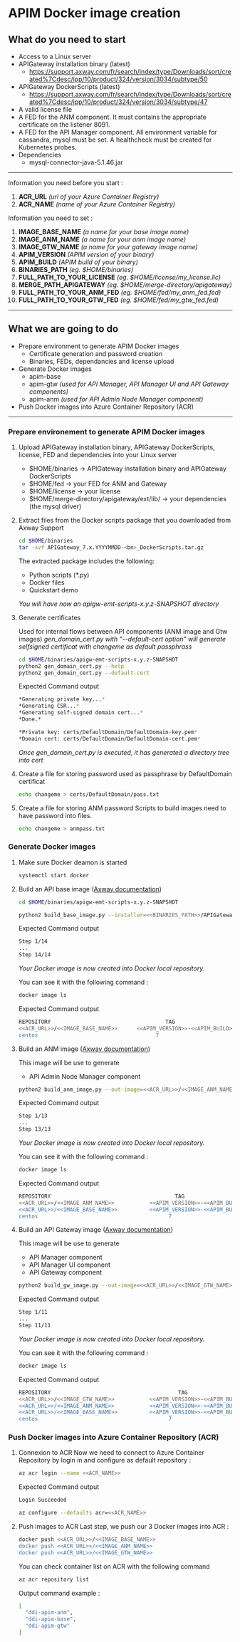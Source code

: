 # APIM Docker image creation

## What do you need to start
- Access to a Linux server
- APIGateway installation binary (latest)
    - https://support.axway.com/fr/search/index/type/Downloads/sort/created%7Cdesc/ipp/10/product/324/version/3034/subtype/50
- APIGateway DockerScripts (latest)
    - https://support.axway.com/fr/search/index/type/Downloads/sort/created%7Cdesc/ipp/10/product/324/version/3034/subtype/47
- A valid license file
- A FED for the ANM component. It must contains the appropriate certificate on the listener 8091.
- A FED for the API Manager component. All environment variable for cassandra, mysql must be set. A healthcheck must be created for Kubernetes probes.
- Dependencies
    - mysql-connector-java-5.1.46.jar

*********************

Information you need before you start : 
1. **ACR_URL**                        *(url of your Azure Container Registry)*
2. **ACR_NAME**                       *(name of your Azure Container Registry)*

Information you need to set :
1. **IMAGE_BASE_NAME**                *(a name for your base image name)*
2. **IMAGE_ANM_NAME**                 *(a name for your anm image name)*
3. **IMAGE_GTW_NAME**                 *(a name for your gateway image name)*
4. **APIM_VERSION**                   *(APIM version of your binary)*
5. **APIM_BUILD**                     *(APIM build of your binary)*
6. **BINARIES_PATH**                  *(eg. $HOME/binaries)*
7. **FULL_PATH_TO_YOUR_LICENSE**      *(eg. $HOME/license/my_license.lic)*
8. **MERGE_PATH_APIGATEWAY**          *(eg. $HOME/merge-directory/apigateway)*
9. **FULL_PATH_TO_YOUR_ANM_FED**      *(eg. $HOME/fed/my_anm_fed.fed)*
10. **FULL_PATH_TO_YOUR_GTW_FED**     *(eg. $HOME/fed/my_gtw_fed.fed)*

*********************

## What we are going to do
- Prepare environment to generate APIM Docker images
    - Certificate generation and password creation
    - Binaries, FEDs, dependancies and license upload
- Generate Docker images
    - apim-base
    - apim-gtw *(used for API Manager, API Manager UI and API Gateway components)*
    - apim-anm *(used for API Admin Node Manager component)*
- Push Docker images into Azure Container Repository (ACR)


*********************

### Prepare environement to generate APIM Docker images
1. Upload APIGateway installation binary, APIGateway DockerScripts, license, FED and dependencies into your Linux server
    - $HOME/binaries -> APIGateway installation binary and APIGateway DockerScripts
    - $HOME/fed -> your FED for ANM and Gateway
    - $HOME/license -> your license
    - $HOME/merge-directory/apigateway/ext/lib/ -> your dependencies (the mysql driver)

2. Extract files from the Docker scripts package that you downloaded from Axway Support
    ``` Bash
    cd $HOME/binaries
    tar -xvf APIGateway_7.x.YYYYMMDD-<bn>_DockerScripts.tar.gz
    ```
    The extracted package includes the following:
    - Python scripts (*.py)
    - Docker files
    - Quickstart demo
    
    *You will have now an apigw-emt-scripts-x.y.z-SNAPSHOT directory*

3. Generate certificates

    Used for internal flows between API components (ANM image and Gtw images)
    *gen_domain_cert.py with "--default-cert option" will generate selfsigned certificat with changeme as default passphrass*
   
    ``` Bash
    cd $HOME/binaries/apigw-emt-scripts-x.y.z-SNAPSHOT
    python2 gen_domain_cert.py --help
    python2 gen_domain_cert.py --default-cert
    
    ```
    Expected Command output 
    ``` Bash
    *Generating private key...*
    *Generating CSR...*
    *Generating self-signed domain cert...*
    *Done.*
    
    *Private key: certs/DefaultDomain/DefaultDomain-key.pem*
    *Domain cert: certs/DefaultDomain/DefaultDomain-cert.pem*
    ```
    *Once gen_domain_cert.py is executed, it has generated a directory tree into cert*


4. Create a file for storing password used as passphrase by DefaultDomain certificat

    ``` Bash
    echo changeme > certs/DefaultDomain/pass.txt
    ```

5. Create a file for storing ANM password
    Scripts to build images need to have password into files.

    ``` Bash
    echo changeme > anmpass.txt
    ```

### Generate Docker images
1. Make sure Docker deamon is started

    ``` Bash
    systemctl start docker
    ```

2. Build an API base image ([Axway documentation](https://docs.axway.com/bundle/axway-open-docs/page/docs/apim_installation/apigw_containers/docker_script_baseimage/index.html))

    ``` Bash
    cd $HOME/binaries/apigw-emt-scripts-x.y.z-SNAPSHOT
    
    python2 build_base_image.py --installer=<<BINARIES_PATH>>/APIGateway_<<APIM_VERSION>>.<<APIM_BUILD>>_Install_linux-x86-64_BN3.run --os="centos7" --out-image <<ACR_URL>>/<<IMAGE_BASE_NAME>>:<<APIM_VERSION>>-<<APIM_BUILD>>
    ```
    Expected Command output 
    ``` Bash
    Step 1/14
    ...
    Step 14/14
    ```
    
    *Your Docker image is now created into Docker local repository.*
    
    You can see it with the following command :
    ``` Bash
    docker image ls
    ```
    Expected Command output
    ``` Bash
    REPOSITORY                                    TAG                             IMAGE ID            CREATED             SIZE
    <<ACR_URL>>/<<IMAGE_BASE_NAME>>      <<APIM_VERSION>>-<<APIM_BUILD>>        xxxxxxxxxxxx        x seconds ago        949MB
    centos                                     7                                xxxxxxxxxxxx        x seconds ago        204MB
    ```

3. Build an ANM image ([Axway documentation](https://docs.axway.com/bundle/axway-open-docs/page/docs/apim_installation/apigw_containers/docker_script_anmimage/index.html))

    This image will be use to generate 
    - API Admin Node Manager component

    ``` Bash
    python2 build_anm_image.py --out-image=<<ACR_URL>>/<<IMAGE_ANM_NAME>>:<<APIM_VERSION>>-<<APIM_BUILD>> --parent-image <<ACR_URL>>/<<IMAGE_BASE_NAME>>:<<APIM_VERSION>>-<<APIM_BUILD>> --domain-cert certs/DefaultDomain/DefaultDomain-cert.pem --domain-key certs/DefaultDomain/DefaultDomain-key.pem --domain-key-pass-file certs/DefaultDomain/pass.txt --license <<FULL_PATH_TO_YOUR_LICENSE.lic>> --anm-username=admin --anm-pass-file=anmpass.txt --healthcheck --metrics --merge-dir <<MERGE_PATH_APIGATEWAY>> --fed $HOME/fed/<<FULL_PATH_TO_YOUR_ANM_FED>>
    ```
    Expected Command output 
    ``` Bash
    Step 1/13
    ...
    Step 13/13
    ```
    
    *Your Docker image is now created into Docker local repository.*
    
    You can see it with the following command :
    ``` Bash
    docker image ls
    ```

    Expected Command output
    ``` Bash
    REPOSITORY                                       TAG                             IMAGE ID            CREATED             SIZE
    <<ACR_URL>>/<<IMAGE_ANM_NAME>>           <<APIM_VERSION>>-<<APIM_BUILD>>        xxxxxxxxxxxx        x seconds ago        953MB
    <<ACR_URL>>/<<IMAGE_BASE_NAME>>          <<APIM_VERSION>>-<<APIM_BUILD>>        xxxxxxxxxxxx        x seconds ago        949MB
    centos                                         7                                xxxxxxxxxxxx        x seconds ago        204MB
    ```

4. Build an API Gateway image ([Axway documentation](https://docs.axway.com/bundle/axway-open-docs/page/docs/apim_installation/apigw_containers/docker_script_gwimage/index.html))

    This image will be use to generate 
    - API Manager component
    - API Manager UI component
    - API Gateway component
    
    ``` Bash
    python2 build_gw_image.py --out-image=<<ACR_URL>>/<<IMAGE_GTW_NAME>>:<<APIM_VERSION>>-<<APIM_BUILD>> --parent-image <<ACR_URL>>/<<IMAGE_BASE_NAME>>:<<APIM_VERSION>>-<<APIM_BUILD>> --domain-cert certs/DefaultDomain/DefaultDomain-cert.pem --domain-key certs/DefaultDomain/DefaultDomain-key.pem --domain-key-pass-file certs/DefaultDomain/pass.txt --license <<FULL_PATH_TO_YOUR_LICENSE>> --group-id default --merge-dir <<MERGE_PATH_APIGATEWAY>> --fed <<FULL_PATH_TO_YOUR_GTW_FED>>
    ```

    Expected Command output 
    ``` Bash
    Step 1/11
    ...
    Step 11/11
    ```
    
    *Your Docker image is now created into Docker local repository.*
    
    You can see it with the following command :
    ``` Bash
    docker image ls
    ```

    Expected Command output
    ``` Bash
    REPOSITORY                                        TAG                             IMAGE ID            CREATED             SIZE
    <<ACR_URL>>/<<IMAGE_GTW_NAME>>           <<APIM_VERSION>>-<<APIM_BUILD>>        xxxxxxxxxxxx        x seconds ago        957MB
    <<ACR_URL>>/<<IMAGE_ANM_NAME>>           <<APIM_VERSION>>-<<APIM_BUILD>>        xxxxxxxxxxxx        x seconds ago        953MB
    <<ACR_URL>>/<<IMAGE_BASE_NAME>>          <<APIM_VERSION>>-<<APIM_BUILD>>        xxxxxxxxxxxx        x seconds ago        949MB
    centos                                         7                                xxxxxxxxxxxx        x seconds ago        204MB
    ```

### Push Docker images into Azure Container Repository (ACR)
1. Connexion to ACR
    Now we need to connect to Azure Container Repository by login in and configure as default repository :
    ``` Bash
    az acr login --name <<ACR_NAME>>
    ```
    Expected Command output 
    ``` Bash
    Login Succeeded
    ```

    ``` Bash
    az configure --defaults acr=<<ACR_NAME>>
    ```

2. Push images to ACR
    Last step, we push our 3 Docker images into ACR :
    ``` Bash
    docker push <<ACR_URL>>/<<IMAGE_BASE_NAME>>
    docker push <<ACR_URL>>/<<IMAGE_ANM_NAME>>
    docker push <<ACR_URL>>/<<IMAGE_GTW_NAME>>
    ```
    
    You can check container list on ACR with the following command 
    ``` Bash
    az acr repository list
    ```
    
    Output command example :
    ``` Bash
    [
      "ddi-apim-anm",
      "ddi-apim-base",
      "ddi-apim-gtw"
    ]
    ```